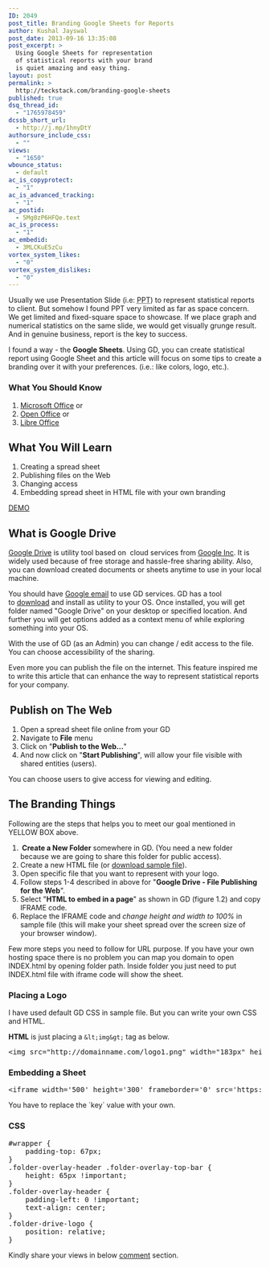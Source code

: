```yaml
---
ID: 2049
post_title: Branding Google Sheets for Reports
author: Kushal Jayswal
post_date: 2013-09-16 13:35:08
post_excerpt: >
  Using Google Sheets for representation
  of statistical reports with your brand
  is quiet amazing and easy thing.
layout: post
permalink: >
  http://teckstack.com/branding-google-sheets
published: true
dsq_thread_id:
  - "1765978459"
dcssb_short_url:
  - http://j.mp/1hnyDtY
authorsure_include_css:
  - ""
views:
  - "1650"
wbounce_status:
  - default
ac_is_copyprotect:
  - "1"
ac_is_advanced_tracking:
  - "1"
ac_postid:
  - 5Mg0zP6HFQe.text
ac_is_process:
  - "1"
ac_embedid:
  - 3MLCKuE5zCu
vortex_system_likes:
  - "0"
vortex_system_dislikes:
  - "0"
---
```

Usually we use Presentation Slide (i.e: <abbr title="Extension - MS PowerPoint">PPT</abbr>) to represent statistical reports to client. But somehow I found PPT very limited as far as space concern. We get limited and fixed-square space to showcase. If we place graph and numerical statistics on the same slide, we would get visually grunge result. And in genuine business, report is the key to success.

I found a way - the <strong>Google Sheets</strong>. Using GD, you can create statistical report using Google Sheet and this article will focus on some tips to create a branding over it with your preferences. (i.e.: like colors, logo, etc.).
<h3>What You Should Know</h3>
<ol>
	<li><a title="MS Office - Excel" href="http://office.microsoft.com/en-us/excel/" target="_blank" rel="nofollow">Microsoft Office</a> or</li>
	<li><a title="Open Office" href="http://www.openoffice.org/product/calc.html" target="_blank" rel="nofollow">Open Office</a> or</li>
	<li><a title="Libre Office" href="http://www.libreoffice.org/features/calc/" target="_blank" rel="nofollow">Libre Office</a></li>
</ol>
<h2>What You Will Learn</h2>
<ol>
	<li>Creating a spread sheet</li>
	<li>Publishing files on the Web</li>
	<li>Changing access</li>
	<li>Embedding spread sheet in HTML file with your own branding</li>
</ol>
<a title="DEMO" href="http://demo.teckstack.com/files/gd-sample.html" target="_blank">DEMO</a>
<h2>What is Google Drive</h2>
<a title="Google Drive" href="http://drive.google.com" target="_blank" rel="nofollow">Google Drive</a> is utility tool based on  cloud services from <a title="Google Inc." href="http://google.com" target="_blank">Google Inc</a>. It is widely used because of free storage and hassle-free sharing ability. Also, you can download created documents or sheets anytime to use in your local machine.

You should have <a title="Get GMAIL id" href="https://mail.google.com/" target="_blank" rel="nofollow">Google email</a> to use GD services. GD has a tool to <a title="Google Drive - Download" href="https://tools.google.com/dlpage/drive" target="_blank" rel="nofollow">download</a> and install as utility to your OS. Once installed, you will get folder named "Google Drive" on your desktop or specified location. And further you will get options added as a context menu of while exploring something into your OS.

With the use of GD (as an Admin) you can change / edit access to the file. You can choose accessibility of the sharing.

Even more you can publish the file on the internet. This feature inspired me to write this article that can enhance the way to represent statistical reports for your company.
<h2><span style="font-size: 13px;"> </span>Publish on The Web</h2>
<ol>
	<li>Open a spread sheet file online from your GD</li>
	<li>Navigate to <strong>File</strong> menu</li>
	<li>Click on "<strong>Publish to the Web...</strong>"</li>
	<li>And now click on "<strong>Start Publishing</strong>", will allow your file visible with shared entities (users).</li>
</ol>
You can choose users to give access for viewing and editing.
<h2>The Branding Things</h2>
Following are the steps that helps you to meet our goal mentioned in YELLOW BOX above.
<ol>
	<li><strong> Create a New Folder</strong> somewhere in GD. (You need a new folder because we are going to share this folder for public access).</li>
	<li>Create a new HTML file (or <a title="Right Click to Download Sample File" href="http://demo.teckstack.com/files/gd-sample.html" target="_blank">download sample file</a>).</li>
	<li>Open specific file that you want to represent with your logo.</li>
	<li>Follow steps 1-4 described in above for "<strong>Google Drive - File Publishing for the Web</strong>".</li>
	<li>Select "<strong>HTML to embed in a page</strong>" as shown in GD (figure 1.2) and copy IFRAME code.</li>
	<li>Replace the IFRAME code and <em>change height and width to 100% </em>in sample file (this will make your sheet spread over the screen size of your browser window).</li>
</ol>
Few more steps you need to follow for URL purpose. If you have your own hosting space there is no problem you can map you domain to open INDEX.html by opening folder path. Inside folder you just need to put INDEX.html file with iframe code will show the sheet.
<h3>Placing a Logo</h3>
I have used default GD CSS in sample file. But you can write your own CSS and HTML.

<strong>HTML</strong> is just placing a `&lt;img&gt;` tag as below.
<pre>&lt;img src="http://domainname.com/logo1.png" width="183px" height="31px" alt="Logoname"&gt;</pre>
<h3><b>Embedding a Sheet</b><strong> </strong></h3>
<pre>&lt;iframe width='500' height='300' frameborder='0' src='https://docs.google.com/spreadsheet/pub?key={0AolQtcKU5grKdGYzYjRoVXJoV3BCX1YxSG1uX2k2bWc}&amp;output=html&amp;widget=true'&gt;</pre>
You have to replace the `key` value with your own.
<h3><strong>CSS</strong></h3>
<pre>#wrapper { 
    padding-top: 67px; 
}
.folder-overlay-header .folder-overlay-top-bar { 
    height: 65px !important; 
}
.folder-overlay-header {
    padding-left: 0 !important;
    text-align: center;
}
.folder-drive-logo { 
    position: relative; 
}</pre>
Kindly share your views in below <a href="#comments" target="_blank">comment</a> section.